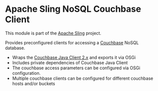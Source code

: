 # Apache Sling NoSQL Couchbase Client

This module is part of the [Apache Sling](https://sling.apache.org) project.

Provides preconfigured clients for accessing a [Couchbase](http://www.couchbase.com/) NoSQL database.

* Wraps the [Couchbase Java Client 2.x](https://github.com/couchbase/couchbase-java-client) and exports it via OSGi
* Includes private dependencies of Couchbase Java Client
* The couchbase access parameters can be configured via OSGi configuration.
* Multiple couchbase clients can be configured for different couchbase hosts and/or buckets
